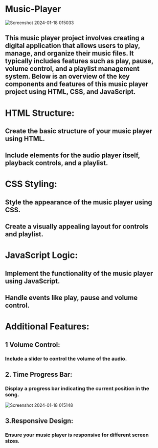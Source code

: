 # Music-Player

![Screenshot 2024-01-18 015033](https://github.com/mehrapallavi/Music-Player/assets/117376335/907a33e8-c64f-454e-ad0b-e86f37a44502)


## This music player project involves creating a digital application that allows users to play, manage, and organize their music files. It typically includes features such as play, pause, volume control, and a playlist management system. Below is an overview of the key components and features of this music player project using HTML, CSS, and JavaScript.

# HTML Structure:
## Create the basic structure of your music player using HTML.
## Include elements for the audio player itself, playback controls, and a playlist.

# CSS Styling:
## Style the appearance of the music player using CSS.
## Create a visually appealing layout for controls and playlist.

# JavaScript Logic:
## Implement the functionality of the music player using JavaScript.
## Handle events like play, pause and volume control.

# Additional Features:
 ## 1 Volume Control:
  ###  Include a slider to control the volume of the audio.

## 2. Time Progress Bar:
  ###   Display a progress bar indicating the current position in the song.

  ![Screenshot 2024-01-18 015148](https://github.com/mehrapallavi/Music-Player/assets/117376335/e878c3e3-34f3-4428-b086-871974d492b9)


## 3.Responsive Design:
### Ensure your music player is responsive for different screen sizes.
